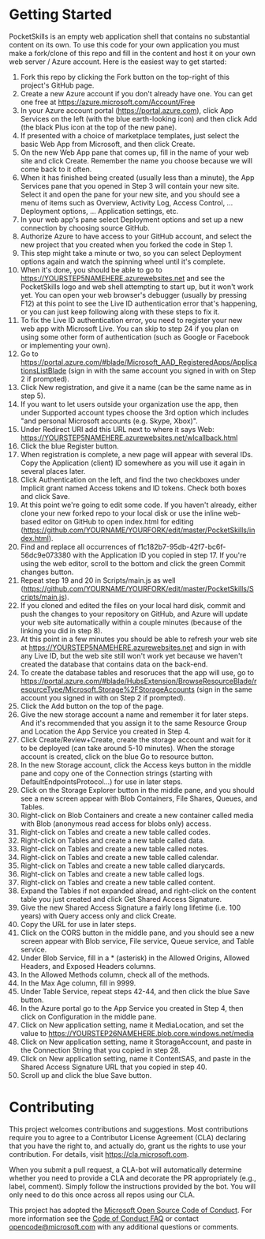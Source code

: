 # Getting Started

PocketSkills is an empty web application shell that contains no substantial content on its own.  To use this code for your own application you must make a fork/clone of this repo and fill in the content and host it on your own web server / Azure account.  Here is the easiest way to get started:

1. Fork this repo by clicking the Fork button on the top-right of this project's GitHub page.
2. Create a new Azure account if you don't already have one.  You can get one free at https://azure.microsoft.com/Account/Free
3. In your Azure account portal (https://portal.azure.com), click App Services on the left (with the blue earth-looking icon) and then click Add (the black Plus icon at the top of the new pane).
4. If presented with a choice of marketplace templates, just select the basic Web App from Microsoft, and then click Create.
5. On the new Web App pane that comes up, fill in the name of your web site and click Create.  Remember the name you choose because we will come back to it often.
6. When it has finished being created (usually less than a minute), the App Services pane that you opened in Step 3 will contain your new site.  Select it and open the pane for your new site, and you should see a menu of items such as Overview, Activity Log, Access Control, ... Deployment options, ... Application settings, etc.
7. In your web app's pane select Deployment options and set up a new connection by choosing source GitHub.
8. Authorize Azure to have access to your GitHub account, and select the new project that you created when you forked the code in Step 1.
9. This step might take a minute or two, so you can select Deployment options again and watch the spinning wheel until it's complete.
10. When it's done, you should be able to go to https://YOURSTEP5NAMEHERE.azurewebsites.net and see the PocketSkills logo and web shell attempting to start up, but it won't work yet.  You can open your web browser's debugger (usually by pressing F12) at this point to see the Live ID authentication error that's happening, or you can just keep following along with these steps to fix it.
11. To fix the Live ID authentication error, you need to register your new web app with Microsoft Live.  You can skip to step 24 if you plan on using some other form of authentication (such as Google or Facebook or implementing your own).
12. Go to https://portal.azure.com/#blade/Microsoft_AAD_RegisteredApps/ApplicationsListBlade (sign in with the same account you signed in with on Step 2 if prompted).
13. Click New registration, and give it a name (can be the same name as in step 5).
14. If you want to let users outside your organization use the app, then under Supported account types choose the 3rd option which includes "and personal Microsoft accounts (e.g. Skype, Xbox)".
15. Under Redirect URI add this URL next to where it says Web: https://YOURSTEP5NAMEHERE.azurewebsites.net/wlcallback.html
16. Click the blue Register button.
17. When registration is complete, a new page will appear with several IDs.  Copy the Application (client) ID somewhere as you will use it again in several places later.
18. Click Authentication on the left, and find the two checkboxes under Implicit grant named Access tokens and ID tokens.  Check both boxes and click Save.
19. At this point we're going to edit some code.  If you haven't already, either clone your new forked repo to your local disk or use the inline web-based editor on GitHub to open index.html for editing (https://github.com/YOURNAME/YOURFORK/edit/master/PocketSkills/index.html).
20. Find and replace all occurrences of f1c182b7-95db-42f7-bc6f-56dc9e073380 with the Application ID you copied in step 17.  If you're using the web editor, scroll to the bottom and click the green Commit changes button.
21. Repeat step 19 and 20 in Scripts/main.js as well (https://github.com/YOURNAME/YOURFORK/edit/master/PocketSkills/Scripts/main.js).
22. If you cloned and edited the files on your local hard disk, commit and push the changes to your repository on GitHub, and Azure will update your web site automatically within a couple minutes (because of the linking you did in step 8).
23. At this point in a few minutes you should be able to refresh your web site at https://YOURSTEP5NAMEHERE.azurewebsites.net and sign in with any Live ID, but the web site still won't work yet because we haven't created the database that contains data on the back-end.
24. To create the database tables and resoruces that the app will use, go to https://portal.azure.com/#blade/HubsExtension/BrowseResourceBlade/resourceType/Microsoft.Storage%2FStorageAccounts (sign in the same account you signed in with on Step 2 if prompted).
25. Click the Add button on the top of the page.
26. Give the new storage account a name and remember it for later steps.  And it's recommended that you assign it to the same Resource Group and Location the App Service you created in Step 4.
27. Click Create/Review+Create, create the storage account and wait for it to be deployed (can take around 5-10 minutes). When the storage account is created, click on the blue Go to resource button.
28. In the new Storage account, click the Access keys button in the middle pane and copy one of the Connection strings (starting with DefaultEndpointsProtocol...) for use in later steps.
29. Click on the Storage Explorer button in the middle pane, and you should see a new screen appear with Blob Containers, File Shares, Queues, and Tables.
30. Right-click on Blob Containers and create a new container called media with Blob (anonymous read access for blobs only) access.
31. Right-click on Tables and create a new table called codes.
32. Right-click on Tables and create a new table called data.
33. Right-click on Tables and create a new table called notes.
34. Right-click on Tables and create a new table called calendar.
35. Right-click on Tables and create a new table called diarycards.
36. Right-click on Tables and create a new table called logs.
37. Right-click on Tables and create a new table called content.
38. Expand the Tables if not expanded alread, and right-click on the content table you just created and click Get Shared Access Signature.
39. Give the new Shared Access Signature a fairly long lifetime (i.e. 100 years) with Query access only and click Create.
40. Copy the URL for use in later steps.
41. Click on the CORS button in the middle pane, and you should see a new screen appear with Blob service, File service, Queue service, and Table service.
42. Under Blob Service, fill in a * (asterisk) in the Allowed Origins, Allowed Headers, and Exposed Headers columns.
43. In the Allowed Methods column, check all of the methods.
44. In the Max Age column, fill in 9999.
45. Under Table Service, repeat steps 42-44, and then click the blue Save button.
46. In the Azure portal go to the App Service you created in Step 4, then click on Configuration in the middle pane.
47. Click on New application setting, name it MediaLocation, and set the value to https://YOURSTEP26NAMEHERE.blob.core.windows.net/media
48. Click on New application setting, name it StorageAccount, and paste in the Connection String that you copied in step 28.
49. Click on New application setting, name it ContentSAS, and paste in the Shared Access Signature URL that you copied in step 40.
50. Scroll up and click the blue Save button.


# Contributing

This project welcomes contributions and suggestions.  Most contributions require you to agree to a
Contributor License Agreement (CLA) declaring that you have the right to, and actually do, grant us
the rights to use your contribution. For details, visit https://cla.microsoft.com.

When you submit a pull request, a CLA-bot will automatically determine whether you need to provide
a CLA and decorate the PR appropriately (e.g., label, comment). Simply follow the instructions
provided by the bot. You will only need to do this once across all repos using our CLA.

This project has adopted the [Microsoft Open Source Code of Conduct](https://opensource.microsoft.com/codeofconduct/).
For more information see the [Code of Conduct FAQ](https://opensource.microsoft.com/codeofconduct/faq/) or
contact [opencode@microsoft.com](mailto:opencode@microsoft.com) with any additional questions or comments.

